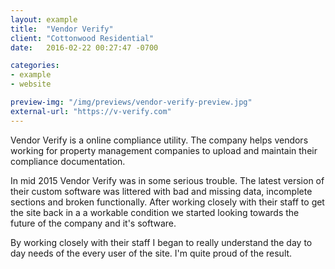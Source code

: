 ```yaml
---
layout: example
title:  "Vendor Verify"
client: "Cottonwood Residential"
date:   2016-02-22 00:27:47 -0700

categories: 
- example
- website

preview-img: "/img/previews/vendor-verify-preview.jpg"
external-url: "https://v-verify.com"
---
```


Vendor Verify is a online compliance utility. The company helps vendors working for property management companies to upload 
and maintain their compliance documentation.

In mid 2015 Vendor Verify was in some serious trouble. The latest version of their custom software was littered with bad 
and missing data, incomplete sections and broken functionally. After working closely with their staff to get the site back 
in a a workable condition we started looking towards the future of the company and it's software.

By working closely with their staff I began to really understand the day to day needs of the every user of the site. I'm quite proud of the result.